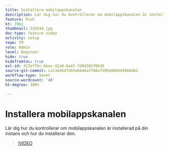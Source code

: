 ```yaml
---
title: Installera mobilappskanalen
description: Lär dig hur du kontrollerar om mobilappskanalen är installerad på din instans och hur du installerar den.
feature: Push
kt: 7961
thumbnail: 326544.jpg
doc-type: feature video
activity: setup
team: TM
role: Admin
level: Beginner
hide: true
hidefromtoc: true
exl-id: 417ef7bc-bbac-42a0-8a4f-fd04381f8b35
source-git-commit: ca13bdbd7d95e6646aff88af595e866bd3666bb2
workflow-type: tm+mt
source-wordcount: '48'
ht-degree: 100%

---
```


# Installera mobilappskanalen

Lär dig hur du kontrollerar om mobilappskanalen är installerad på din instans och hur du installerar den.

>[!VIDEO](https://video.tv.adobe.com/v/326544?quality=12)
